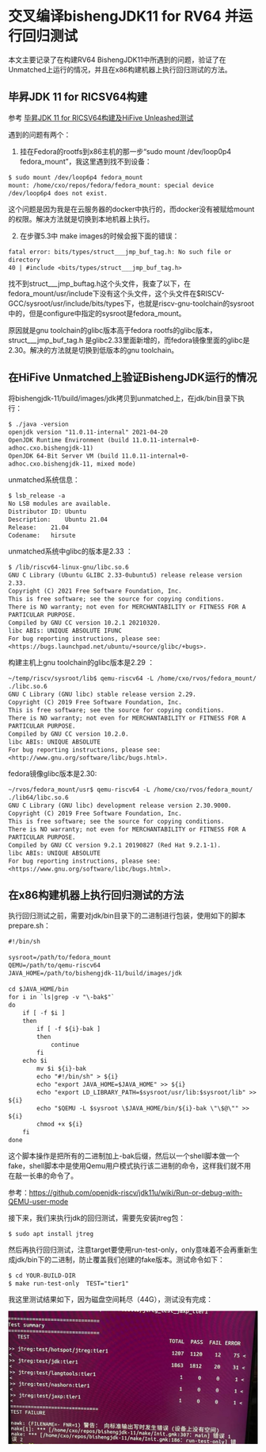 # 交叉编译bishengJDK11 for RV64 并运行回归测试

本文主要记录了在构建RV64 BishengJDK11中所遇到的问题，验证了在Unmatched上运行的情况，并且在x86构建机器上执行回归测试的方法。

## 毕昇JDK 11 for RICSV64构建

参考 [毕昇JDK 11 for RICSV64构建及HiFive Unleashed测试](https://zhuanlan.zhihu.com/p/302421409)

遇到的问题有两个：

1. 挂在Fedora的rootfs到x86主机的那一步“sudo mount /dev/loop0p4 fedora_mount”，我这里遇到找不到设备：

```
$ sudo mount /dev/loop6p4 fedora_mount
mount: /home/cxo/repos/fedora/fedora_mount: special device /dev/loop6p4 does not exist.
```

这个问题是因为我是在云服务器的docker中执行的，而docker没有被赋给mount的权限。解决方法就是切换到本地机器上执行。

2. 在步骤5.3中 make images的时候会报下面的错误：

```
fatal error: bits/types/struct___jmp_buf_tag.h: No such file or directory
40 | #include <bits/types/struct___jmp_buf_tag.h>
```

找不到struct___jmp_buftag.h这个头文件，我查了以下，在fedora_mount/usr/include下没有这个头文件，这个头文件在$RISCV-GCC/sysroot/usr/include/bits/types下，也就是riscv-gnu-toolchain的sysroot中的，但是configure中指定的sysroot是fedora_mount。

原因就是gnu toolchain的glibc版本高于fedora rootfs的glibc版本，struct___jmp_buf_tag.h 是glibc2.33里面新增的，而fedora镜像里面的glibc是2.30。解决的方法就是切换到低版本的gnu toolchain。

## 在HiFive Unmatched上验证BishengJDK运行的情况

将bishengjdk-11/build/images/jdk拷贝到unmatched上，在jdk/bin目录下执行：

```
$ ./java -version
openjdk version "11.0.11-internal" 2021-04-20
OpenJDK Runtime Environment (build 11.0.11-internal+0-adhoc.cxo.bishengjdk-11)
OpenJDK 64-Bit Server VM (build 11.0.11-internal+0-adhoc.cxo.bishengjdk-11, mixed mode)
```

unmatched系统信息：

```
$ lsb_release -a
No LSB modules are available.
Distributor ID:	Ubuntu
Description:	Ubuntu 21.04
Release:	21.04
Codename:	hirsute
```

unmatched系统中glibc的版本是2.33 ：

```
$ /lib/riscv64-linux-gnu/libc.so.6 
GNU C Library (Ubuntu GLIBC 2.33-0ubuntu5) release release version 2.33.
Copyright (C) 2021 Free Software Foundation, Inc.
This is free software; see the source for copying conditions.
There is NO warranty; not even for MERCHANTABILITY or FITNESS FOR A
PARTICULAR PURPOSE.
Compiled by GNU CC version 10.2.1 20210320.
libc ABIs: UNIQUE ABSOLUTE IFUNC
For bug reporting instructions, please see:
<https://bugs.launchpad.net/ubuntu/+source/glibc/+bugs>.
```

构建主机上gnu toolchain的glibc版本是2.29 ：

```
~/temp/riscv/sysroot/lib$ qemu-riscv64 -L /home/cxo/rvos/fedora_mount/ ./libc.so.6 
GNU C Library (GNU libc) stable release version 2.29.
Copyright (C) 2019 Free Software Foundation, Inc.
This is free software; see the source for copying conditions.
There is NO warranty; not even for MERCHANTABILITY or FITNESS FOR A
PARTICULAR PURPOSE.
Compiled by GNU CC version 10.2.0.
libc ABIs: UNIQUE ABSOLUTE
For bug reporting instructions, please see:
<http://www.gnu.org/software/libc/bugs.html>.
```

fedora镜像glibc版本是2.30:

```
~/rvos/fedora_mount/usr$ qemu-riscv64 -L /home/cxo/rvos/fedora_mount/ ./lib64/libc.so.6 
GNU C Library (GNU libc) development release version 2.30.9000.
Copyright (C) 2019 Free Software Foundation, Inc.
This is free software; see the source for copying conditions.
There is NO warranty; not even for MERCHANTABILITY or FITNESS FOR A
PARTICULAR PURPOSE.
Compiled by GNU CC version 9.2.1 20190827 (Red Hat 9.2.1-1).
libc ABIs: UNIQUE ABSOLUTE
For bug reporting instructions, please see:
<https://www.gnu.org/software/libc/bugs.html>.
```

## 在x86构建机器上执行回归测试的方法

执行回归测试之前，需要对jdk/bin目录下的二进制进行包装，使用如下的脚本prepare.sh：

```
#!/bin/sh

sysroot=/path/to/fedora_mount
QEMU=/path/to/qemu-riscv64
JAVA_HOME=/path/to/bishengjdk-11/build/images/jdk

cd $JAVA_HOME/bin
for i in `ls|grep -v "\-bak$"`
do 
    if [ -f $i ]
    then
        if [ -f ${i}-bak ]
        then 
            continue
        fi
    echo $i
        mv $i ${i}-bak
        echo "#!/bin/sh" > ${i}
        echo "export JAVA_HOME=$JAVA_HOME" >> ${i}
        echo "export LD_LIBRARY_PATH=$sysroot/usr/lib:$sysroot/lib" >> ${i}
        echo "$QEMU -L $sysroot \$JAVA_HOME/bin/${i}-bak \"\$@\"" >> ${i}
        chmod +x ${i}
    fi
done
```

这个脚本操作是把所有的二进制加上-bak后缀，然后以一个shell脚本做一个fake，shell脚本中是使用Qemu用户模式执行该二进制的命令，这样我们就不用在敲一长串的命令了。

参考：https://github.com/openjdk-riscv/jdk11u/wiki/Run-or-debug-with-QEMU-user-mode

接下来，我们来执行jdk的回归测试，需要先安装jtreg包：

```
$ sudo apt install jtreg
```

然后再执行回归测试，注意target要使用run-test-only，only意味着不会再重新生成jdk/bin下的二进制，防止覆盖我们创建的fake版本。测试命令如下：

```
$ cd YOUR-BUILD-DIR
$ make run-test-only  TEST="tier1"
```

我这里测试结果如下，因为磁盘空间耗尽（44G），测试没有完成：

![image](pictures/t29-1.jpg)



